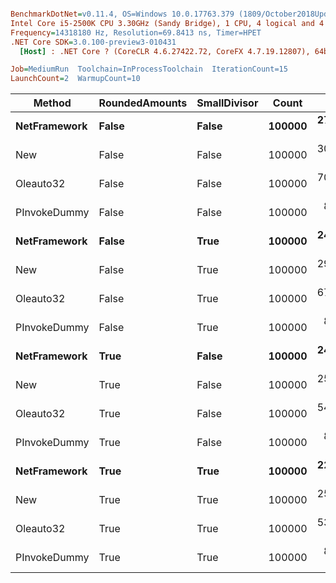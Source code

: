 ``` ini

BenchmarkDotNet=v0.11.4, OS=Windows 10.0.17763.379 (1809/October2018Update/Redstone5)
Intel Core i5-2500K CPU 3.30GHz (Sandy Bridge), 1 CPU, 4 logical and 4 physical cores
Frequency=14318180 Hz, Resolution=69.8413 ns, Timer=HPET
.NET Core SDK=3.0.100-preview3-010431
  [Host] : .NET Core ? (CoreCLR 4.6.27422.72, CoreFX 4.7.19.12807), 64bit RyuJIT

Job=MediumRun  Toolchain=InProcessToolchain  IterationCount=15  
LaunchCount=2  WarmupCount=10  

```
|       Method | RoundedAmounts | SmallDivisor |  Count |      Mean |     Error |    StdDev |    Median |
|------------- |--------------- |------------- |------- |----------:|----------:|----------:|----------:|
| **NetFramework** |          **False** |        **False** | **100000** | **27.492 ms** | **0.2849 ms** | **0.4265 ms** | **27.427 ms** |
|          New |          False |        False | 100000 | 30.286 ms | 0.0932 ms | 0.1395 ms | 30.292 ms |
|    Oleauto32 |          False |        False | 100000 | 70.111 ms | 0.5651 ms | 0.8104 ms | 69.829 ms |
| PInvokeDummy |          False |        False | 100000 |  8.198 ms | 0.1529 ms | 0.2041 ms |  8.386 ms |
| **NetFramework** |          **False** |         **True** | **100000** | **24.883 ms** | **0.1217 ms** | **0.1706 ms** | **24.844 ms** |
|          New |          False |         True | 100000 | 29.341 ms | 0.1253 ms | 0.1837 ms | 29.213 ms |
|    Oleauto32 |          False |         True | 100000 | 67.786 ms | 0.0743 ms | 0.1017 ms | 67.792 ms |
| PInvokeDummy |          False |         True | 100000 |  8.417 ms | 0.0781 ms | 0.1169 ms |  8.418 ms |
| **NetFramework** |           **True** |        **False** | **100000** | **24.369 ms** | **0.2518 ms** | **0.3691 ms** | **24.413 ms** |
|          New |           True |        False | 100000 | 25.831 ms | 0.0914 ms | 0.1340 ms | 25.837 ms |
|    Oleauto32 |           True |        False | 100000 | 54.780 ms | 0.0493 ms | 0.0691 ms | 54.723 ms |
| PInvokeDummy |           True |        False | 100000 |  8.128 ms | 0.0917 ms | 0.1344 ms |  8.250 ms |
| **NetFramework** |           **True** |         **True** | **100000** | **22.122 ms** | **0.1361 ms** | **0.2037 ms** | **22.094 ms** |
|          New |           True |         True | 100000 | 25.331 ms | 0.1107 ms | 0.1552 ms | 25.350 ms |
|    Oleauto32 |           True |         True | 100000 | 53.235 ms | 0.1984 ms | 0.2909 ms | 53.109 ms |
| PInvokeDummy |           True |         True | 100000 |  8.825 ms | 0.3228 ms | 0.4629 ms |  9.243 ms |
